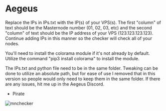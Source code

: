 # Aegeus

Replace the IPs in IPs.txt with the IP(s) of your VPS(s). The first "column" of text should be the Masternode number (01, 02, 03, etc) and the second "column" of text should be the IP address of your VPS (123.123.123.123). Continue adding IPs in this manner so the checker will check all of your nodes.

You'll need to install the colorama module if it's not already by default. Utilize the command "pip3 install colorama" to install the module.

The IPs.txt and python file need to be in the same folder. Tweaking can be done to utilize an absolute path, but for ease of use I removed that in this version so people would only need to keep them in the same folder. If there are any issues, hit me up in the Aegeus Discord.

- Pirate

![mnchecker](https://user-images.githubusercontent.com/41451268/43938249-3006485a-9c28-11e8-8297-3803f122a2a2.PNG)
